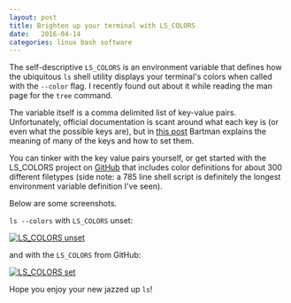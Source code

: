 ```yaml
---
layout: post
title: Brighten up your terminal with LS_COLORS
date:   2016-04-14
categories: linux bash software
---
```


The self-descriptive `LS_COLORS` is an environment variable that defines how
the ubiquitous `ls` shell utility displays your terminal's colors when called
with the `--color` flag. I recently found out about it while reading the man
page for the `tree` command.

The variable itself is a comma delimited list of key-value pairs.
Unfortunately, official documentation is scant around what each key is (or even
what the possible keys are), but in [this post][bartman] Bartman explains the
meaning of many of the keys and how to set them.

You can tinker with the key value pairs yourself, or get started with the
LS_COLORS project on [GitHub][ls_colors] that includes color definitions for
about 300 different filetypes (side note: a 785 line shell script is definitely
the longest environment variable definition I've seen).

Below are some screenshots.

`ls --colors` with `LS_COLORS` unset:

<a href="{{ site.url }}/assets/2016-04-14-194344_1920x1080_scrot.png"><img src="{{ site.url }}/assets/2016-04-14-194344_1920x1080_scrot.png" alt="LS_COLORS unset" /></a>

and with the `LS_COLORS` from GitHub:

<a href="{{ site.url }}/assets/2016-04-14-194556_1920x1080_scrot.png"><img src="{{ site.url }}/assets/2016-04-14-194556_1920x1080_scrot.png" alt="LS_COLORS set" /></a>

Hope you enjoy your new jazzed up `ls`!

[bartman]: http://www.linux-sxs.org/housekeeping/lscolors.html
[ls_colors]: https://github.com/trapd00r/LS_COLORS
